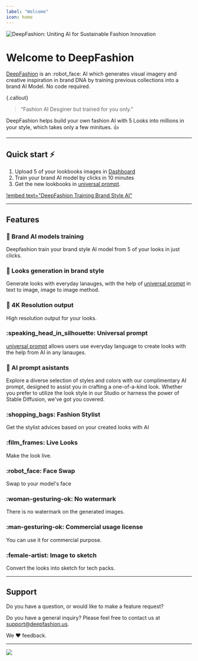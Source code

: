 ```yaml
---
label: "Welcome"
icon: home
---
```


![DeepFashion: Uniting AI for Sustainable Fashion Innovation](static/deepfashionmap.webp)

# Welcome to DeepFashion

[DeepFashion](https://deepfashion.us) is an :robot_face: AI which generates visual imagery and creative inspiration in brand DNA by training previous collections into a brand AI Model. No code required. 


{.callout}
> “Fashion AI Desginer but trained for you only."

DeepFashion helps build your own fashion AI with 5 Looks into millions in your style, which takes only a few minitues.  :+1:

---

## Quick start :zap:

1. Upload 5 of your lookbooks images in [Dashboard](http://deepfashion.us/dashboard)
2. Train your brand AI model by clicks in 10 minutes 
3. Get the new lookbooks in [universal prompt](/guides/universalprompt/). 


[!embed text="DeepFashion Training Brand Style AI"](https://www.youtube.com/embed/EDOUW8STwDM)


---

## Features

### :dna:  Brand AI models training

Deepfashion train your brand style AI model from 5 of your looks in just clicks. 

### :dress: Looks generation in brand style

Generate looks with everyday lanauges, with the help of [universal prompt](/guides/universalprompt/) in text to image, image to image method.

### :gem: 4K Resolution output

High resolution output for your looks.

### :speaking_head_in_silhouette: Universal prompt

[universal prompt](/guides/universalprompt/) allows users use everyday language to create looks with the help from AI in any lanauges. 

### :memo: AI prompt asistants

Explore a diverse selection of styles and colors with our complimentary AI prompt, designed to assist you in crafting a one-of-a-kind look. Whether you prefer to utilize the look style in our Studio or harness the power of Stable Diffusion, we've got you covered.

### :shopping_bags: Fashion Stylist

Get the stylist advices based on your created looks with AI

### :film_frames: Live Looks

Make the look live. 

### :robot_face: Face Swap

Swap to your model's face

### :woman-gesturing-ok: No watermark

There is no watermark on the generated images.

### :man-gesturing-ok: Commercial usage license

You can use it for commercial purpose.

### :female-artist: Image to sketch

Convert the looks into sketch for tech packs. 

---

## Support

Do you have a question, or would like to make a feature request?

Do you have a general inquiry? Please feel free to contact us at support@deepfashion.us.

We :heart: feedback.

----

![](static/DeepFashion-banner.webp)
